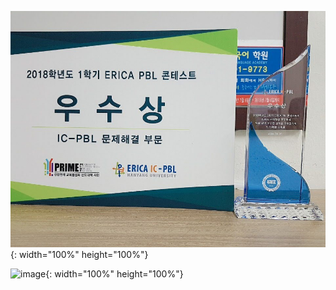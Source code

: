 ![image](상패.jpg){: width="100%" height="100%"}

![image](우수상.jpg){: width="100%" height="100%"}
